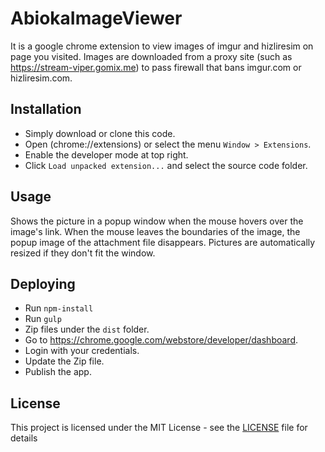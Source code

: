 # AbiokaImageViewer
It is a google chrome extension to view images of imgur and hizliresim on page you visited. Images are downloaded from a proxy site (such as https://stream-viper.gomix.me) to pass firewall that bans imgur.com or hizliresim.com.

## Installation
- Simply download or clone this code.
- Open (chrome://extensions) or select the menu `Window > Extensions`.
- Enable the developer mode at top right.
- Click `Load unpacked extension...` and select the source code folder.

## Usage
Shows the picture in a popup window when the mouse hovers over the image's link. When the mouse leaves the boundaries of the image, the popup image of the attachment file disappears. Pictures are automatically resized if they don't fit the window. 

## Deploying
* Run `npm-install`
* Run `gulp`
* Zip files under the `dist` folder.
* Go to https://chrome.google.com/webstore/developer/dashboard.
* Login with your credentials. 
* Update the Zip file.
* Publish the app.

## License
This project is licensed under the MIT License - see the [LICENSE](LICENSE) file for details
